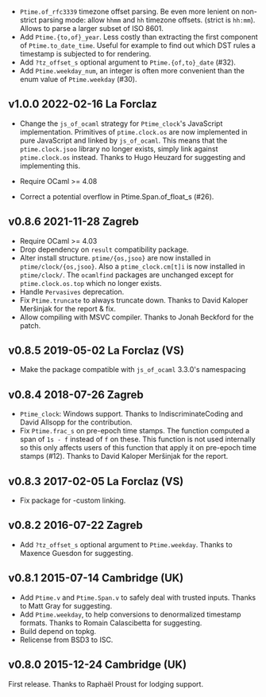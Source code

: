 
- `Ptime.of_rfc3339` timezone offset parsing. Be even more lenient 
   on non-strict parsing mode: allow `hhmm` and `hh` timezone offsets.
   (strict is `hh:mm`). Allows to parse a larger subset of 
   ISO 8601.
- Add `Ptime.{to,of}_year`. Less costly than extracting the first 
  component of `Ptime.to_date_time`. Useful for example to find 
  out which DST rules a timestamp is subjected to for rendering.
- Add `?tz_offset_s` optional argument to `Ptime.{of,to}_date` (#32).
- Add `Ptime.weekday_num`, an integer is often more convenient
  than the enum value of `Ptime.weekday` (#30).

v1.0.0 2022-02-16 La Forclaz
----------------------------

* Change the `js_of_ocaml` strategy for `Ptime_clock`'s JavaScript
  implementation. Primitives of `ptime.clock.os` are now implemented
  in pure JavaScript and linked by `js_of_ocaml`. This means that the
  `ptime.clock.jsoo` library no longer exists, simply link against
  `ptime.clock.os` instead. Thanks to Hugo Heuzard for suggesting and
  implementing this.

* Require OCaml >= 4.08
* Correct a potential overflow in Ptime.Span.of_float_s (#26). 

v0.8.6 2021-11-28 Zagreb
------------------------

* Require OCaml >= 4.03
* Drop dependency on `result` compatibility package.
* Alter install structure. `ptime/{os,jsoo}` are now installed in
  `ptime/clock/{os,jsoo}`. Also a `ptime_clock.cm[t]i` is now
  installed in `ptime/clock/`. The `ocamlfind` packages are unchanged
  except for `ptime.clock.os.top` which no longer exists.
* Handle `Pervasives` deprecation.
* Fix `Ptime.truncate` to always truncate down. Thanks to David
  Kaloper Meršinjak for the report & fix.
* Allow compiling with MSVC compiler. Thanks to Jonah Beckford for the
  patch.

v0.8.5 2019-05-02 La Forclaz (VS)
---------------------------------

* Make the package compatible with `js_of_ocaml` 3.3.0's
  namespacing

v0.8.4 2018-07-26 Zagreb
------------------------

* `Ptime_clock`: Windows support. Thanks to IndiscriminateCoding
  and David Allsopp for the contribution.
* Fix `Ptime.frac_s` on pre-epoch time stamps. The function computed a
  span of `1s - f` instead of `f` on these.  This function is not used
  internally so this only affects users of this function that apply it
  on pre-epoch time stamps (#12). Thanks to David Kaloper Meršinjak
  for the report.

v0.8.3 2017-02-05 La Forclaz (VS)
---------------------------------

* Fix package for -custom linking.

v0.8.2 2016-07-22 Zagreb
------------------------

* Add `?tz_offset_s` optional argument to `Ptime.weekday`. Thanks
  to Maxence Guesdon for suggesting.

v0.8.1 2015-07-14 Cambridge (UK)
--------------------------------

* Add `Ptime.v` and `Ptime.Span.v` to safely deal with trusted
  inputs. Thanks to Matt Gray for suggesting.
* Add `Ptime.weekday`, to help conversions to denormalized
  timestamp formats. Thanks to Romain Calascibetta for suggesting.
* Build depend on topkg.
* Relicense from BSD3 to ISC.

v0.8.0 2015-12-24 Cambridge (UK)
--------------------------------

First release. Thanks to Raphaël Proust for lodging support.
